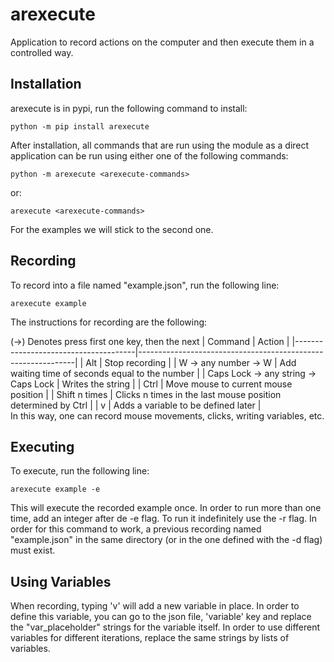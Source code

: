 # arexecute
Application to record actions on the computer and then execute them in a controlled way.

## Installation

arexecute is in pypi, run the following command to install:

`python -m pip install arexecute`

After installation, all commands that are run using the module as a direct application can be run using either one of the following commands:

`python -m arexecute <arexecute-commands>`

or:

`arexecute <arexecute-commands>`

For the examples we will stick to the second one.

## Recording

To record into a file named "example.json", run the following line:

`arexecute example`

The instructions for recording are the following:

(->) Denotes press first one key, then the next
| Command                              | Action                                                       |
|--------------------------------------|--------------------------------------------------------------|
| Alt                                  | Stop recording                                               |
| W -> any number -> W                 | Add waiting time of seconds equal to the number              |
| Caps Lock -> any string -> Caps Lock | Writes the string                                            |
| Ctrl                                 | Move mouse to current mouse position                         |
| Shift n times                        | Clicks n times in the last mouse position determined by Ctrl |
| v                                    | Adds a variable to be defined later                          |
<br/>
In this way, one can record mouse movements, clicks, writing variables, etc.

## Executing

To execute, run the following line:

`arexecute example -e`

This will execute the recorded example once. In order to run more than one time, add an integer after de -e flag.
To run it indefinitely use the -r flag. In order for this command to work, a previous recording named "example.json" in the same
directory (or in the one defined with the -d flag) must exist.

## Using Variables

When recording, typing 'v' will add a new variable in place. In order to define this variable, you can go to the json file, 'variable' key
and replace the "var_placeholder" strings for the variable itself. In order to use different variables for different iterations, replace
the same strings by lists of variables.
